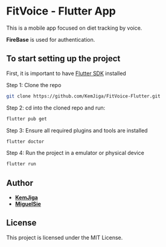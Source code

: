 # FitVoice - Flutter App

This is a mobile app focused on diet tracking by voice.

**FireBase** is used for authentication.

## To start setting up the project

First, it is important to have [Flutter SDK](https://docs.flutter.dev/get-started/install) installed

Step 1: Clone the repo

```bash
git clone https://github.com/KemJiga/FitVoice-Flutter.git
```

Step 2: cd into the cloned repo and run:

```bash
flutter pub get
```

Step 3: Ensure all required plugins and tools are installed

```bash
flutter doctor
```

Step 4: Run the project in a emulator or physical device

```bash
flutter run
```

## Author

- [**KemJiga**](https://www.linkedin.com/in/kemjiga)
- [**MiguelSie**](https://www.linkedin.com/in/msarroyo/)

## License

This project is licensed under the MIT License.
